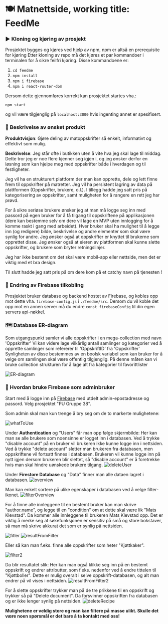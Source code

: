 # 🍽️ Matnettside, working title: FeedMe

### ▶️ Kloning og kjøring av prosjekt

Prosjektet bygges og kjøres ved hjelp av npm, npm er altså en prerequisite for kjøring
Etter kloning av repo må det kjøres et par kommandoer i terminalen for å sikre feilfri kjøring.
Disse kommandoene er:

1. `cd feedme`
2. `npm install`
3. `npm i firebase`
4. `npm i react-router-dom`


Dersom dette gjennomføres korrekt kan prosjektet startes vha.:

`npm start`

og vil være tilgjenglig på `localhost:3000` hvis ingenting annet er spesifisert.


### 📖 Beskrivelse av ønsket produkt 
**Produktvisjon**: Gjøre deling av matoppskrifter så enkelt, informativt og effektivt som mulig.

**Beskrivelse**: Jeg står ofte i butikken uten å vite hva jeg skal lage til middag. Dette tror jeg er noe flere kjenner seg igjen i, og jeg ønsker derfor en løsning som kan hjelpe meg med oppskrifter både i hverdagen og til festligheter.

Jeg vil ha en strukturert plattform der man kan opprette, dele og lett finne frem til oppskrifter på matretter. Jeg vil ha persistent lagring av data på plattformen (Oppskrifter, brukere, o.l.). I tillegg hadde jeg satt pris på kategorisering av oppskrifter, samt muligheten for å rangere en rett jeg har prøvd.

For å sikre seriøse brukere ønsker jeg at man må logge seg inn med passord på egen bruker for å få tilgang til oppskriftene på applikasjonen (dere kan bestemme selv om dere vil lage en MVP uten innlogging for å komme raskt i gang med arbeidet). Hver bruker skal ha mulighet til å legge inn (og redigere) bilde, beskrivelse og andre elementer som skal være synlig for andre. Jeg ønsker også at oppskrifter er knyttet til brukerne som opprettet disse. Jeg ønsker også at eieren av plattformen skal kunne slette oppskrifter, og brukere som bryter retningslinjer.

Jeg har ikke bestemt om det skal være mobil-app eller nettside, men det er viktig med et bra design.

Til slutt hadde jeg satt pris på om dere kom på et catchy navn på tjenesten !


### 🔑 Endring av Firebase tilkobling

Prosjektet bruker database og backend hostet av Firebase, og kobles opp mot dette vha. `firebase-config.js` i `./feedme/src`.
Dersom du vil koble det opp mot en annen server må du endre `const firebaseConfig` til din egen servers api-nøkkel.

### 🗺️ Database ER-diagram

Som utgangspunkt samler vi alle oppskrifter i en mega-collection med navn 'Oppskrifter'
Vi kan videre lage vilkårlig antall samlinger og kategorier ved å opprette samlinger som refererer til 'OppskriftID' fra 'Oppskrifter'
Synligheten av disse bestemmes av en boolsk variabel som kan bruker for å velge om samlingen skal være offentlig tilgjenglig.
På denne måten kan vi bruke collection strukturen for å lage alt fra kategorier til favorittlister

![ER-diagram](img/PU_DB.png)


### 👑 Hvordan bruke Firebase som adminbruker 

Start med å logge inn på [Firebase](https://console.firebase.google.com/u/0/) med utdelt admin-epostadresse og passord. Velg  prosjektet "PU Gruppe 38". 

Som admin skal man kun trenge å bry seg om de to markerte mulighetene: 

![whatToUse](img/whatToUse.png)

Under **Authentication** og "Users" får man opp følge skjermbilde: 
Her kan man se alle brukere som noensinne er logget inn i databasen.
Ved å trykke "disable account" på en bruker vil brukeren ikke kunne logge inn i nettsiden.
Ved å trykke "delete account" sletter man brukeren fra databasen, men oppskriftene vil fortsatt finnes i databasen. Brukeren vil kunne logge inn på nytt igjen dersom brukeren blir slettet, så "disable account" er å foretrekke hvis man skal hindre uønskede brukere tilgang. 
![deleteUser](img/deleteUsers.png)

Under **Firestore Database** og "Data" finner man alle dataen lagret i databasen. 
![overview](img/overview.png)

Man kan enkelt sortere på ulike egenskaper i databasen ved å velge filter-ikonet. 
![filterOverview](img/filterOverview.png)

For å finne alle innleggene til en bestemt bruker kan man skrive "author.name", og legge til en "condition" om at dette skal være lik "Mats Klevstad". Da kommer alle innleggene til brukeren Mats Klevstad opp. Det er viktig å merke seg at søkefunksjonen er sensitiv på små og store bokstaver, så man må skrive akkurat det som er synlig på nettsiden. 

![fitler](img/filter.png)
![resultFromFilter](img/resultFromFilter.png)


Eller så kan man f.eks. finne alle oppskrifter som heter "Kjøttkaker". 

![filter2](img/filter2.png)

Da blir resultatet slik:
Her kan man også klikke seg inn på en bestemt oppskrift og endrer attributter, som f.eks. nedenfor ved å endre tittelen til "Kjøttboller". Dette er mulig overalt i selve oppskrift-databasen, og alt man endrer på vil vises i nettsiden. 
![resultFromFilter2](img/resultFromFilter2.png)


For å slette oppskrifter trykker man på de tre prikkene til en oppskrift og trykker så på "Delete document". Da forsvinner oppskriften fra databasen og er ikke lenger synlig på nettsiden. 
![deleteRecipe](img/deleteRecipe.png)


**Mulighetene er veldig store og man kan filtere på masse ulikt. Skulle det være noen spørsmål er det bare å ta kontakt med oss!**



